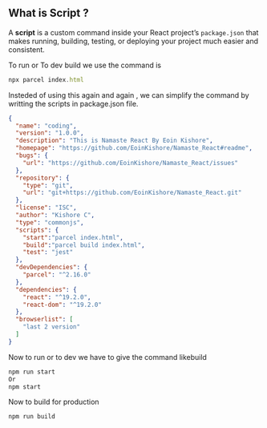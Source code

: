 ## What is Script ?

A **script** is a custom command inside your React project’s `package.json` that makes running, building, testing, or deploying your project much easier and consistent.

To run or To dev build we use the command is

```jsx
npx parcel index.html
```

Insteded of using this again and again , we can simplify the command by writting the scripts in package.json file.

```json
{
  "name": "coding",
  "version": "1.0.0",
  "description": "This is Namaste React By Eoin Kishore",
  "homepage": "https://github.com/EoinKishore/Namaste_React#readme",
  "bugs": {
    "url": "https://github.com/EoinKishore/Namaste_React/issues"
  },
  "repository": {
    "type": "git",
    "url": "git+https://github.com/EoinKishore/Namaste_React.git"
  },
  "license": "ISC",
  "author": "Kishore C",
  "type": "commonjs",
  "scripts": {
    "start":"parcel index.html",
    "build":"parcel build index.html",
    "test": "jest"
  },
  "devDependencies": {
    "parcel": "^2.16.0"
  },
  "dependencies": {
    "react": "^19.2.0",
    "react-dom": "^19.2.0"
  },
  "browserlist": [
    "last 2 version"
  ]
}
```

Now to run or to dev we have to give the command likebuild 

```jsx
npm run start
Or
npm start
```

Now to build for production

```jsx
npm run build
```
